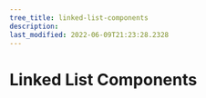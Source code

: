 ```yaml
---
tree_title: linked-list-components
description: 
last_modified: 2022-06-09T21:23:28.2328
---
```


# Linked List Components
